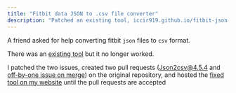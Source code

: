 ```yaml
---
title: "Fitbit data JSON to .csv file converter"
description: "Patched an existing tool, iccir919.github.io/fitbit-json-to-csv, to fix two issues"
---
```


A friend asked for help converting fitbit `json` files to `csv` format.

There was an [existing tool](https://iccir919.github.io/fitbit-json-to-csv/) but it no longer worked.

I patched the two issues, created two pull requests ([Json2csv@4.5.4](https://github.com/iccir919/fitbit-json-to-csv/pull/1) and [off-by-one issue on merge](https://github.com/iccir919/fitbit-json-to-csv/pull/2)) on the original repository, and hosted the [fixed tool on my website](https://dantasfiles.com/fitbit-json-to-csv/) until the pull requests are accepted
